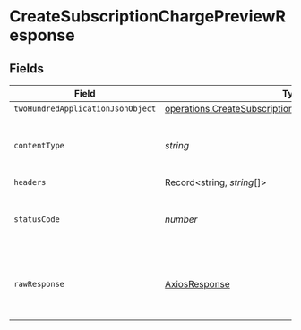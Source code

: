 # CreateSubscriptionChargePreviewResponse


## Fields

| Field                                                                                                                            | Type                                                                                                                             | Required                                                                                                                         | Description                                                                                                                      |
| -------------------------------------------------------------------------------------------------------------------------------- | -------------------------------------------------------------------------------------------------------------------------------- | -------------------------------------------------------------------------------------------------------------------------------- | -------------------------------------------------------------------------------------------------------------------------------- |
| `twoHundredApplicationJsonObject`                                                                                                | [operations.CreateSubscriptionChargePreviewResponseBody](../../models/operations/createsubscriptionchargepreviewresponsebody.md) | :heavy_minus_sign:                                                                                                               | OK                                                                                                                               |
| `contentType`                                                                                                                    | *string*                                                                                                                         | :heavy_check_mark:                                                                                                               | HTTP response content type for this operation                                                                                    |
| `headers`                                                                                                                        | Record<string, *string*[]>                                                                                                       | :heavy_minus_sign:                                                                                                               | N/A                                                                                                                              |
| `statusCode`                                                                                                                     | *number*                                                                                                                         | :heavy_check_mark:                                                                                                               | HTTP response status code for this operation                                                                                     |
| `rawResponse`                                                                                                                    | [AxiosResponse](https://axios-http.com/docs/res_schema)                                                                          | :heavy_minus_sign:                                                                                                               | Raw HTTP response; suitable for custom response parsing                                                                          |
